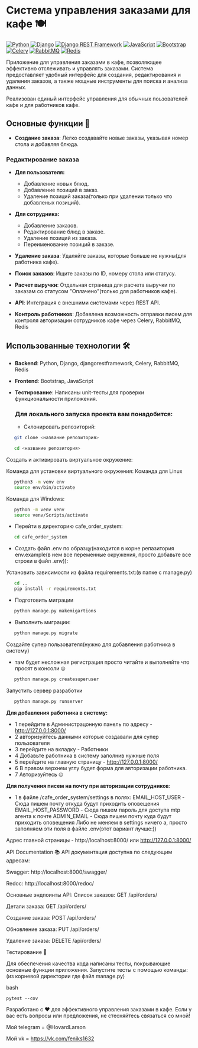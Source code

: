# Система управления заказами для кафе 🍽️

[![Python](https://img.shields.io/badge/-Python-464646?style=flat-square&logo=Python)](https://www.python.org/)
[![Django](https://img.shields.io/badge/-Django-464646?style=flat-square&logo=Django)](https://www.djangoproject.com/)
[![Django REST Framework](https://img.shields.io/badge/-Django%20REST%20Framework-464646?style=flat-square&logo=Django%20REST%20Framework)](https://www.django-rest-framework.org/)
[![JavaScript](https://img.shields.io/badge/-JavaScript-464646?style=flat-square&logo=JavaScript)](https://learn.javascript.ru/)
[![Bootstrap](https://img.shields.io/badge/-Bootstrap-464646?style=flat-square&logo=Bootstrap)](https://getbootstrap.com/)
[![Celery](https://img.shields.io/badge/-Celery-464646?style=flat-square&logo=Celery)](https://docs.celeryq.dev/en/stable/django/index.html/)
[![RabbitMQ](https://img.shields.io/badge/-RabbitMQ-464646?style=flat-square&logo=RabbitMQ)](https://www.rabbitmq.com/)
[![Redis](https://img.shields.io/badge/-Redis-464646?style=flat-square&logo=Redis)](https://master--redis-doc.netlify.app/docs//)


Приложение для управления заказами в кафе, позволяющее эффективно отслеживать и управлять заказами. Система предоставляет удобный интерфейс для создания, редактирования и удаления заказов, а также мощные инструменты для поиска и анализа данных.

Реализован единый интерфейс управления для обычных поьзователей кафе и для работников кафе.

## Основные функции 🌟

- **Создание заказа**: Легко создавайте новые заказы, указывая номер стола и добавляя блюда.
### Редактирование заказа

- **Для пользователя:**
  - Добавление новых блюд.
  - Добавление позиций в заказ.
  - Удаление позиций заказа(только при удалении только что добавленых позиций).

- **Для сотрудника:**
  - Добавление заказов.
  - Редактирование блюд в заказе.
  - Удаление позиций из заказа.
  - Переименование позиций в заказе.
- **Удаление заказа**: Удаляйте заказы, которые больше не нужны(для работника кафе).
- **Поиск заказов**: Ищите заказы по ID, номеру стола или статусу.
- **Расчет выручки**: Отдельная страница для расчета выручки по заказам со статусом "Оплачено"(только для работников кафе).
- **API**: Интеграция с внешними системами через REST API.
- **Контроль работников**: Добавлена возможность отправки писем для контроля авторизации сотрудников кафе через Celery, RabbitMQ, Redis

## Использованные технологии 🛠️

- **Backend**: Python, Django, djangorestframework, Celery, RabbitMQ, Redis
- **Frontend**: Bootstrap, JavaScript
- **Тестирование**: Написаны unit-тесты для проверки функциональности приложения.

  ### Для локального запуска проекта вам понадобится:
  - Склонировать репозиторий:

```bash
   git clone <название репозитория>
```

```bash
   cd <название репозитория> 
```

Cоздать и активировать виртуальное окружение:

Команда для установки виртуального окружения:
Команда для Linux
```bash
   python3 -m venv env
   source env/bin/activate
```

Команда для Windows:

```bash
   python -m venv venv
   source venv/Scripts/activate
```

- Перейти в директорию cafe_order_system:

```bash
   cd cafe_order_system
```

- Создать файл .env по образцу(находится в корне репазитория env.example(в нем все переменные окружения, просто добавьте все строки в файл .env)):


Установить зависимости из файла requirements.txt:(в папке с manage.py)

```bash
   cd ..
   pip install -r requirements.txt
```

- Подготовить миграции
```bash
   python manage.py makemigartions
```

- Выполнить миграции:
```bash
   python manage.py migrate
```

Создайте супер пользователя(нужно для добавления работника в систему)
- там будет несложная регистрация просто читайте и выполняйте что просят в консоли `😊`
```bash
   python manage.py createsuperuser
```
Запустить сервер разработки

```bash
   python manage.py runserver
```

**Для добавления работника в систему:**
- 1 перейдите в Администрацонную панель по адресу - http://127.0.0.1:8000/
- 2 авторизуйтесь данными которые создавали для супер пользователя
- 3 перейдите на вкладку - Работники
- 4 Добавьте работника в систему заполнив нужные поля
- 5 перейдите на главную страницу - http://127.0.0.1:8000/
- 6 В правом верхнем углу будет форма для авторизации работника.
- 7 Авторизуйтесь `😊`
  
**Для получения писем на почту при авторизации сотрудников:**
- 1 в файле /cafe_order_system/settings в полях:
 EMAIL_HOST_USER - Сюда пишем почту откуда будут приходить оповещения
 EMAIL_HOST_PASSWORD - Сюда пишем пароль для доступа mtp агента к почте
 ADMIN_EMAIL - Сюда пишем почту куда будут приходить оповещения
Либо не меняем в settings ничего а, просто заполняем эти поля в файле .env(этот вариант лучше:))

 Адрес главной страницы - http://localhost:8000/ или http://127.0.0.1:8000/
 
API Documentation 📚
API документация доступна по следующим адресам:

Swagger: http://localhost:8000/swagger/

Redoc: http://localhost:8000/redoc/

Основные эндпоинты API:
Список заказов: GET /api/orders/

Детали заказа: GET /api/orders/<id>

Создание заказа: POST /api/orders/

Обновление заказа: PUT /api/orders/<id>

Удаление заказа: DELETE /api/orders/<id>

Тестирование 🧪

Для обеспечения качества кода написаны тесты, покрывающие основные функции приложения. Запустите тесты с помощью команды:(из корневой директории где файл manage.py)

bash
```
pytest --cov
```
Разработано с ❤️ для эффективного управления заказами в кафе. Если у вас есть вопросы или предложения, не стесняйтесь связаться со мной!


Мой telegram = @HovardLarson

Мой vk = https://vk.com/feniks1632
